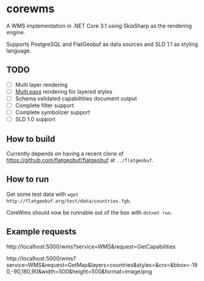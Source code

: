 # corewms

A WMS implementation in .NET Core 3.1 using SkiaSharp as the rendering engine.

Supports PostgreSQL and FlatGeobuf as data sources and SLD 1.1 as styling language.

## TODO

* [ ] Multi layer rendering
* [ ] [Multi pass](https://www.youtube.com/watch?v=RdqiaNsKR2E) rendering for layered styles
* [ ] Schema validated capabiltities document output
* [ ] Complete filter support
* [ ] Complete symbolizer support
* [ ] SLD 1.0 support

## How to build

Currently depends on having a recent clone of https://github.com/flatgeobuf/flatgeobuf at `../flatgeobuf`.

## How to run

Get some test data with `wget http://flatgeobuf.org/test/data/countries.fgb`.

CoreWms should now be runnable out of the box with `dotnet run`.

## Example requests

http://localhost:5000/wms?service=WMS&request=GetCapabilities

http://localhost:5000/wms?service=WMS&request=GetMap&layers=countries&styles=&crs=&bbox=-180,-90,180,90&width=500&height=500&format=image/png